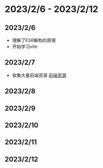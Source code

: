 # 2023/2/6 - 2023/2/12

## 2023/2/6
 - 理解了ES6解构的原理
 - 开始学习vite

## 2023/2/7
- 收集大量前端资源
  [前端资源](https://codevity.top/article/harvest/link/实用工具.html)

## 2023/2/8

## 2023/2/9

## 2023/2/10

## 2023/2/11


## 2023/2/12